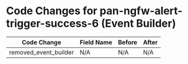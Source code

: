 # Code Changes for pan-ngfw-alert-trigger-success-6 (Event Builder)

| Code Change | Field Name | Before | After |
|-------------|------------|--------|-------|
| removed_event_builder | N/A | N/A | N/A |